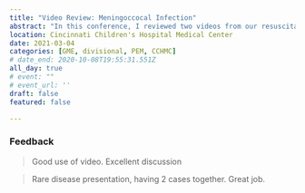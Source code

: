 ```yaml
---
title: "Video Review: Meningoccocal Infection"
abstract: "In this conference, I reviewed two videos from our resuscitation bay: a infant and a child with meningococcus. We focused on the initial management of septic shock, the timing of intubation, the epidemiology and management of meningococcal infection, and the differences between infants and children with shock."
location: Cincinnati Children's Hospital Medical Center
date: 2021-03-04
categories: [GME, divisional, PEM, CCHMC]
# date_end: 2020-10-08T19:55:31.551Z
all_day: true
# event: ""
# event_url: ''
draft: false
featured: false

---
```

### Feedback
<!--StartFragment-->

> Good use of video. Excellent discussion

> Rare disease presentation, having 2 cases together. Great job.

<!--EndFragment-->
